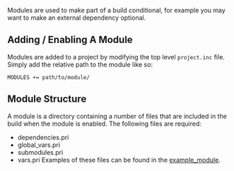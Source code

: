 Modules are used to make part of a build conditional, for example you may want to make an external dependency optional.

## Adding / Enabling A Module
Modules are added to a project by modifying the top level ```project.inc``` file. Simply add the relative path to the module like so:
```
MODULES += path/to/module/
```

## Module Structure
A module is a directory containing a number of files that are included in the build when the module is enabled. The following files are required:
* dependencies.pri
* global_vars.pri
* submodules.pri
* vars.pri
Examples of these files can be found in the [example_module](https://github.com/tdp-libs/tdp_build/blob/master/documentation/example_module).